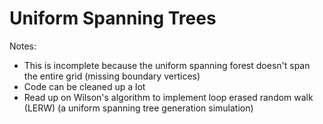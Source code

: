 # Uniform Spanning Trees

Notes:
- This is incomplete because the uniform spanning forest doesn't span the entire grid (missing boundary vertices)
- Code can be cleaned up a lot
- Read up on Wilson's algorithm to implement loop erased random walk (LERW) (a uniform spanning tree generation simulation)